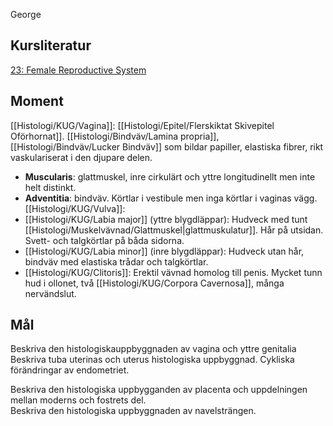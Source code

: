 George
## Kursliteratur
[23: Female Reproductive System](https://anatomicalsciences-lwwhealthlibrary-com.ezproxy.ub.gu.se/content.aspx?sectionid=257430881&bookid=3290)
## Moment
[[Histologi/KUG/Vagina]]: [[Histologi/Epitel/Flerskiktat Skivepitel Oförhornat]]. [[Histologi/Bindväv/Lamina propria]], [[Histologi/Bindväv/Lucker Bindväv]] som bildar papiller, elastiska fibrer, rikt vaskulariserat i den djupare delen. 
- **Muscularis**: glattmuskel, inre cirkulärt och yttre longitudinellt men inte helt distinkt.  
- **Adventitia**: bindväv. Körtlar i vestibule men inga körtlar i vaginas vägg.  
[[Histologi/KUG/Vulva]]:
- [[Histologi/KUG/Labia major]] (yttre blygdläppar): Hudveck med tunt [[Histologi/Muskelvävnad/Glattmuskel|glattmuskulatur]]. Hår på utsidan. Svett- och talgkörtlar på båda sidorna. 
- [[Histologi/KUG/Labia minor]] (inre blygdläppar): Hudveck utan hår, bindväv med elastiska trådar och talgkörtlar.  
- [[Histologi/KUG/Clitoris]]: Erektil vävnad homolog till penis. Mycket tunn hud i ollonet, två [[Histologi/KUG/Corpora Cavernosa]], många nervändslut.
## Mål
Beskriva den histologiskauppbyggnaden av vagina och yttre genitalia
Beskriva tuba uterinas och uterus histologiska uppbyggnad. 
Cykliska förändringar av endometriet.

Beskriva den histologiska uppbygganden av placenta och uppdelningen mellan moderns och fostrets del.  
Beskriva den histologiska uppbyggnaden av navelsträngen.
